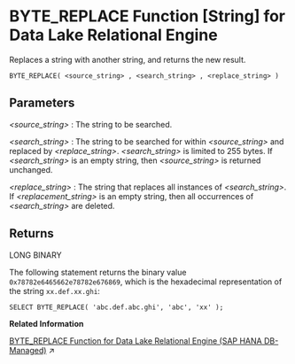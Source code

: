 <!-- loio4d5eb9fb4c7241bd97a13cc36f4caa1c -->

# BYTE\_REPLACE Function \[String\] for Data Lake Relational Engine

Replaces a string with another string, and returns the new result.



```
BYTE_REPLACE( <source_string> , <search_string> , <replace_string> )
```



<a name="loio4d5eb9fb4c7241bd97a13cc36f4caa1c__BYTE_REPLACE_parm1"/>

## Parameters

  *<source\_string\>* 
 :   The string to be searched.

   *<search\_string\>* 
 :   The string to be searched for within *<source\_string\>* and replaced by *<replace\_string\>*. *<search\_string\>* is limited to 255 bytes. If *<search\_string\>* is an empty string, then *<source\_string\>* is returned unchanged.

   *<replace\_string\>* 
 :   The string that replaces all instances of *<search\_string\>*. If *<replacement\_string\>* is an empty string, then all occurrences of *<search\_string\>* are deleted.

 

<a name="loio4d5eb9fb4c7241bd97a13cc36f4caa1c__BYTE_REPLACE_returns1"/>

## Returns

LONG BINARY



The following statement returns the binary value `0x78782e6465662e78782e676869`, which is the hexadecimal representation of the string `xx.def.xx.ghi`:

```
SELECT BYTE_REPLACE( 'abc.def.abc.ghi', 'abc', 'xx' );
```

**Related Information**  


[BYTE_REPLACE Function for Data Lake Relational Engine (SAP HANA DB-Managed)](https://help.sap.com/viewer/a898e08b84f21015969fa437e89860c8/2023_1_QRC/en-US/ae74fd6f62dc4cd5b24408ce29a73fa3.html "Replaces a string with another string, and returns the new result.") :arrow_upper_right:

